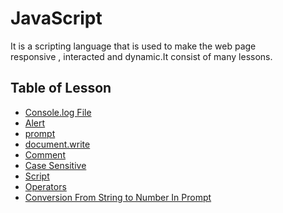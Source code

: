# JavaScript
It is a scripting language that is used to make the web page  
responsive , interacted and dynamic.It consist of many lessons.

## Table of Lesson 
- [Console.log File ](003-console-log.js)
- [Alert](002-alert.js)
- [prompt](004-prompt.js)
- [document.write](005-document-write.js)
- [Comment](006-comment.js)
- [Case Sensitive](007-case-sensitive.js)
- [Script](008-script.js)
- [Operators](https://github.com/Abdullah90-ty/Learning_JavaScript/tree/main/008-Operator)
- [Conversion From String to Number In Prompt](\009-conversion-string-to-num) 
